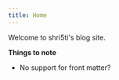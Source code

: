 ```yaml
---
title: Home
---
```

Welcome to shri5ti's blog site.

**Things to note**

- No support for front matter?